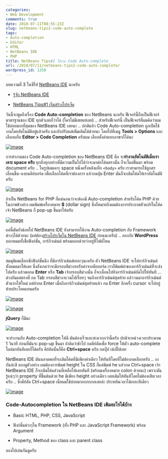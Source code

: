 ```yaml
---
categories:
- Web Development
comments: true
date: 2010-07-11T08:55:23Z
slug: netbeans-tips2-code-auto-complete
tags:
- Auto-completion
- Editor
- HTML
- NetBeans IDE
- PHP
title: NetBeans Tips#2 ใช้งาน Code Auto-complete
url: /2010/07/11/netbeans-tips2-code-auto-complete/
wordpress_id: 1258
---
```


บทความที่ 3 ในซีรี่ส์ [NetBeans IDE](http://armno.in.th/content/netbeans-ide) นะครับ




  * [รู้จัก NetBeans IDE](http://armno.in.th/20100710/%e0%b9%81%e0%b8%99%e0%b8%b0%e0%b8%99%e0%b8%b3-netbeans-ide-%e0%b8%aa%e0%b8%b3%e0%b8%ab%e0%b8%a3%e0%b8%b1%e0%b8%9a%e0%b9%80%e0%b8%82%e0%b8%b5%e0%b8%a2%e0%b8%99%e0%b9%82%e0%b8%84%e0%b9%89%e0%b8%94-php)


  * [NetBeans Tips#1 เริ่มสร้างโปรเจ็ค](http://armno.in.th/20100710/netbeans-tips1-%e0%b9%80%e0%b8%a3%e0%b8%b4%e0%b9%88%e0%b8%a1%e0%b8%aa%e0%b8%a3%e0%b9%89%e0%b8%b2%e0%b8%87%e0%b9%82%e0%b8%9b%e0%b8%a3%e0%b9%80%e0%b8%88%e0%b9%87%e0%b8%84)


วันนี้จะพูดถึงเรื่อง **Code Auto-completion** ของ NetBeans นะครับ ฟีเจอร์นี้ถือเป็นฟีเจอร์มาตรฐานของ IDE ทุกตัวเลยก็ว่าได้ (ใครไม่มีเชยแย่เลย) .. สำหรับฟีเจอร์นี้ เป็นฟีเจอร์ที่ผมคิดว่าผมใช้บ่อยมากที่สุดของ NetBeans IDE เลยนะ .. ปกติแล้ว Code Auto-completion ถูกเปิดใช้งานโดยอัตโนมัติอยู่แล้วครับ และยังปรับแต่เพิ่มเติมได้ด้วยนะ โดยไปที่เมนู **Tools > Options** และเลือกแท็บ **Editor > Code Completion** ครับผม เลือกตั้งค่าแยกภาษาก็ได้นะ

[![image](http://files.armno.in.th/uploads/2010/07/image_thumb5.png)](http://files.armno.in.th/uploads/2010/07/image5.png)



การทำงานของ Code Auto-completion ของ NetBeans IDE คือ จะ**ทำงานอัตโนมัติเมื่อเราเคาะ space ครับ** ทุกสิ่งทุกอย่างที่มีความเป็นไปได้ว่าจะมาต่อโค้ดตรงนั้น ก็จะโผล่ขึ้นมา พร้อม document ครับ .. ในรูปผมเคาะ space หนึ่งครั้งหลังแท็ก `<body>` ครับ เราสามารถใช้ลูกศรเลื่อนขึ้น-ลงบนคีย์บอร์ด เพื่อเลือกโค้ดที่เราต้องการ แล้วกดปุ่ม Enter มันก็จะเติมโค้ดให้เราอัตโนมัติครับ

[![image](http://files.armno.in.th/uploads/2010/07/image_thumb6.png)](http://files.armno.in.th/uploads/2010/07/image6.png)

ถ้าเป็น NetBeans for PHP ก็แน่นอนว่าจะต้องมี Auto-completion สำหรับโค้ด PHP ด้วย ในภาพข้างล่าง ผมพิมพ์เครื่องหมาย **$** (dollar sign) ซึ่งก็หมายถึงผมต้องการประกาศตัวแปรในโค้ด เจ้า NetBeans ก็ pop-up ขึ้นมาให้ครับ

[![image](http://files.armno.in.th/uploads/2010/07/image_thumb7.png)](http://files.armno.in.th/uploads/2010/07/image7.png)

แค่นี้มันยังน้อยไป NetBeans IDE ยังสามารถใช้งาน Auto-completion กับ Framework ต่างๆได้ด้วยนะ (แต่ต้อง[สร้างโปรเจ็คใน NetBeans IDE](http://armno.in.th/20100710/netbeans-tips1-%e0%b9%80%e0%b8%a3%e0%b8%b4%e0%b9%88%e0%b8%a1%e0%b8%aa%e0%b8%a3%e0%b9%89%e0%b8%b2%e0%b8%87%e0%b9%82%e0%b8%9b%e0%b8%a3%e0%b9%80%e0%b8%88%e0%b9%87%e0%b8%84) ก่อนนะครับ) .. ลองกับ **WordPress** บอกหมดทั้งชื่อฟังก์ชั่น, อาร์กิวเม้นต์ พร้อมบอกด้วยว่าอยู่ที่ไฟล์ไหน

[![image](http://files.armno.in.th/uploads/2010/07/image_thumb8.png)](http://files.armno.in.th/uploads/2010/07/image8.png)

สมมุติผมเลือกซักฟังก์ชั่นนึง ที่มีอาร์กิวเม้นต์เยอะๆนะครับ ตัว NetBeans IDE จะใส่อาร์กิวเม้นต์ทั้งหมดมาให้เลย ซึ่งสังเกตว่าจะมีกรอบสีม่วงรอรับค่าจากคียบอร์ด เราก็พิมพ์ค่าของอาร์กิวเม้นต์ที่จะส่งไปครับ แล้วพอกด **Enter** หรือ **Tab** เจ้ากรอบสีม่วงนั้น ก็จะเลื่อนไปยังอาร์กิวเม้นต์ถัดไปให้ทันที … ต่างกันแค่ตรงที่ กด Tab กรอบสีม่วงจะวนไปเรื่อยๆ จนถึงอาร์กิวเม้นต์สุดท้าย แล้ววนมาอาร์กิวเม้นต์ตัวแรกให้ใหม่ แต่ถ้ากด Enter เมื่อถึงอาร์กิวเม้นต์สุดท้ายแล้ว กด Enter อีกครั้ง cursor จะไปอยู่ท้ายประโยคแทนครับ

[![image](http://files.armno.in.th/uploads/2010/07/image_thumb9.png)](http://files.armno.in.th/uploads/2010/07/image9.png)

[![image](http://files.armno.in.th/uploads/2010/07/image_thumb10.png)](http://files.armno.in.th/uploads/2010/07/image10.png)

**jQuery** ก็มีนะ

[![image](http://files.armno.in.th/uploads/2010/07/image_thumb11.png)](http://files.armno.in.th/uploads/2010/07/image11.png)

จะทำงานกับ Auto-completion ให้ดี มันต้องเร็วและสะดวกกว่านี้ครับ ปกติจะหน่วงเวลาประมาณ 1 วินาที ก่อนที่มันจะ pop-up ขึ้นมา ถ้าคิดว่าช้าไป กดคีย์ลัดเพื่อ force ให้ตัว auto-complete โผล่มาทันทีเลยก็ได้ครับ คีย์ลัดนั้นก็คือ **Ctrl+space** ครับ กดปุ๊ป เด้งปั๊ปเลย

NetBeans IDE มันฉลาดพอที่จะเติมโค้ดที่มีเพียงค่าเดียว ให้ทันทีโดยที่ไม่ต้องกดเลือกครับ .. งงกันล่ะสิ ลองดูตัวอย่าง ผมต้องการพิมพ์ height ใน CSS ก็แค่พิมพ์ he แล้วกด Ctrl+space เจ้า NetBeans IDE ก็จะเติมโค้ดส่วนที่เหลือให้เลยทันที (พร้อมเครื่องหมาย colon ด้วยนะ) เพราะมันรู้แน่ๆว่า property ที่ขึ้นต้นด้วย he มีเพียง height อย่างเดียว เลยเติมให้ทันทีโดยไม่ต้องเสียเวลาครับ .. ซึ่งคีย์ลัด Ctrl+space เนี่ยผมใช้บ่อยมากกกกกกเลยล่ะ ประหยัดเวลาได้เยอะทีเดียว

[![image](http://files.armno.in.th/uploads/2010/07/image_thumb12.png)](http://files.armno.in.th/uploads/2010/07/image12.png)


### Code-Autocompletion ใน NetBeans IDE เติมอะไรได้บ้าง






  * Basic HTML, PHP, CSS, JavaScript


  * ฟังก์ชั่นต่างๆใน Framework (ทั้ง PHP และ JavaScript Framework) พร้อม Argument


  * Property, Method ของ class และ parent class


ลองไปเล่นกันดูครับ

